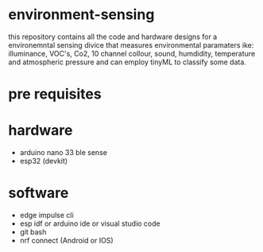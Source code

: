 # environment-sensing
this repository contains all the code and hardware designs for a environemntal sensing divice that measures environmental paramaters ike: illuminance, VOC's, Co2, 10 channel collour, sound, humdidity, temperature and atmospheric pressure and can employ tinyML to classify some data.
# pre requisites 
# hardware
- arduino nano 33 ble sense
- esp32 (devkit)
# software 
- edge impulse cli
- esp idf or arduino ide or visual studio code
- git bash
- nrf connect (Android or IOS)

